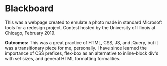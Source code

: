# Blackboard

This was a webpage created to emulate a photo made in standard Microsoft tools for a redesign project. Contest hosted 
by the University of Illinois at Chicago, February 2019.

**Outcomes:** This was a great practice of HTML, CSS, JS, and jQuery, but it was a transitionary piece for me, personally. I have since 
learned the importance of CSS prefixes, flex-box as an alternative to inline-block div's with set sizes, and general HTML formatting 
formalities.
